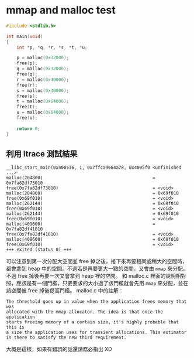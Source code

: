 # mmap and malloc test

```c
#include <stdlib.h>

int main(void)
{
    int *p, *q, *r, *s, *t, *u;

    p = malloc(0x32000);
    free(p);
    q = malloc(0x32000);
    free(q);
    r = malloc(0x40000);
    free(r);
    s = malloc(0x40000);
    free(s);
    t = malloc(0x64000);
    free(t);
    u = malloc(0x64000);
    free(u);
	
    return 0;
}
```

## 利用 ltrace 測試結果
```
__libc_start_main(0x400536, 1, 0x7ffca9664a78, 0x4005f0 <unfinished ...>
malloc(204800)                                          = 0x7fa82df73010
free(0x7fa82df73010)                                    = <void>
malloc(204800)                                          = 0x69f010
free(0x69f010)                                          = <void>
malloc(262144)                                          = 0x69f010
free(0x69f010)                                          = <void>
malloc(262144)                                          = 0x69f010
free(0x69f010)                                          = <void>
malloc(409600)                                          = 0x7fa82df41010
free(0x7fa82df41010)                                    = <void>
malloc(409600)                                          = 0x69f010
free(0x69f010)                                          = <void>
+++ exited (status 0) +++
```

可以注意到第一次分配大空間並 free 掉之後，接下來再要相同或稍大的空間時，都會拿到 heap 中的空間。不過若是再要更大一點的空間，又會由 `mmap` 來分配。不過 free 掉後再要一次又會拿到 heap 裡的空間。
和 malloc.c 裡面的說明相對照，應該是有一個門檻，只要要求的大小過了該門檻就會先用 `mmap` 來分配，並在該空間被 free 掉後提高門檻。
malloc.c 中的註解：

```
The threshold goes up in value when the application frees memory that was
allocated with the mmap allocator. The idea is that once the application
starts freeing memory of a certain size, it's highly probable that this is
a size the application uses for transient allocations. This estimator
is there to satisfy the new third requirement.
```

大概是這樣，如果有錯誤的話還請務必指出 XD
